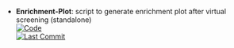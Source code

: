 - **Enrichment-Plot**: script to generate enrichment plot after virtual screening (standalone)  
	[![Code](https://img.shields.io/github/stars/mungpeter/Ligand_Enrichment?style=for-the-badge&logo=github)](https://github.com/mungpeter/Ligand_Enrichment)  
	[![Last Commit](https://img.shields.io/github/last-commit/mungpeter/Ligand_Enrichment?style=for-the-badge&logo=github)](https://github.com/mungpeter/Ligand_Enrichment)  
